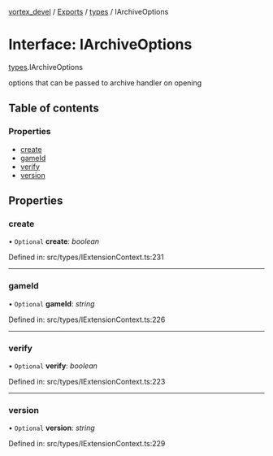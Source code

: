[vortex_devel](../README.md) / [Exports](../modules.md) / [types](../modules/types.md) / IArchiveOptions

# Interface: IArchiveOptions

[types](../modules/types.md).IArchiveOptions

options that can be passed to archive handler on opening

## Table of contents

### Properties

- [create](types.iarchiveoptions.md#create)
- [gameId](types.iarchiveoptions.md#gameid)
- [verify](types.iarchiveoptions.md#verify)
- [version](types.iarchiveoptions.md#version)

## Properties

### create

• `Optional` **create**: *boolean*

Defined in: src/types/IExtensionContext.ts:231

___

### gameId

• `Optional` **gameId**: *string*

Defined in: src/types/IExtensionContext.ts:226

___

### verify

• `Optional` **verify**: *boolean*

Defined in: src/types/IExtensionContext.ts:223

___

### version

• `Optional` **version**: *string*

Defined in: src/types/IExtensionContext.ts:229
